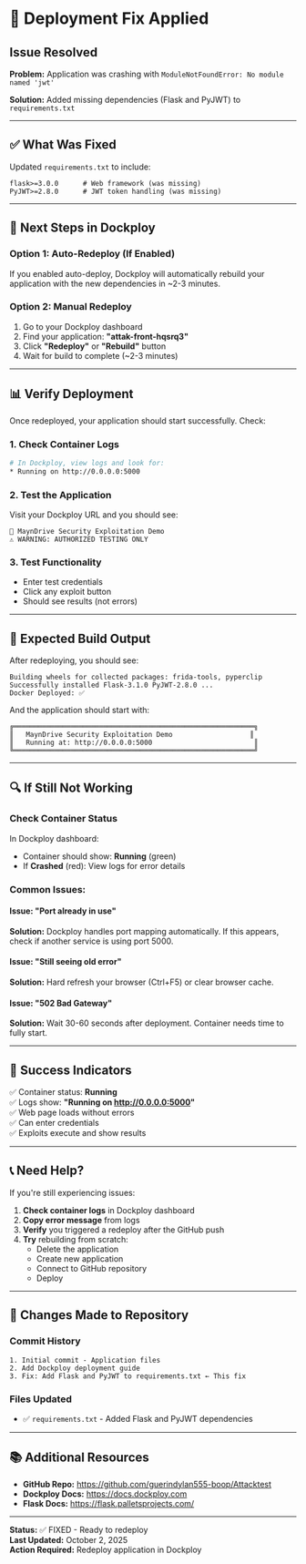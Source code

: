 # 🔧 Deployment Fix Applied

## Issue Resolved

**Problem:** Application was crashing with `ModuleNotFoundError: No module named 'jwt'`

**Solution:** Added missing dependencies (Flask and PyJWT) to `requirements.txt`

---

## ✅ What Was Fixed

Updated `requirements.txt` to include:
```
flask>=3.0.0      # Web framework (was missing)
PyJWT>=2.8.0      # JWT token handling (was missing)
```

---

## 🚀 Next Steps in Dockploy

### Option 1: Auto-Redeploy (If Enabled)
If you enabled auto-deploy, Dockploy will automatically rebuild your application with the new dependencies in ~2-3 minutes.

### Option 2: Manual Redeploy
1. Go to your Dockploy dashboard
2. Find your application: **"attak-front-hqsrq3"**
3. Click **"Redeploy"** or **"Rebuild"** button
4. Wait for build to complete (~2-3 minutes)

---

## 📊 Verify Deployment

Once redeployed, your application should start successfully. Check:

### 1. Check Container Logs
```bash
# In Dockploy, view logs and look for:
* Running on http://0.0.0.0:5000
```

### 2. Test the Application
Visit your Dockploy URL and you should see:
```
🚨 MaynDrive Security Exploitation Demo
⚠️ WARNING: AUTHORIZED TESTING ONLY
```

### 3. Test Functionality
- Enter test credentials
- Click any exploit button
- Should see results (not errors)

---

## 🎯 Expected Build Output

After redeploying, you should see:
```
Building wheels for collected packages: frida-tools, pyperclip
Successfully installed Flask-3.1.0 PyJWT-2.8.0 ...
Docker Deployed: ✅
```

And the application should start with:
```
╔═══════════════════════════════════════════════════════════╗
║   MaynDrive Security Exploitation Demo                   ║
║   Running at: http://0.0.0.0:5000                         ║
╚═══════════════════════════════════════════════════════════╝
```

---

## 🔍 If Still Not Working

### Check Container Status
In Dockploy dashboard:
- Container should show: **Running** (green)
- If **Crashed** (red): View logs for error details

### Common Issues:

#### Issue: "Port already in use"
**Solution:** Dockploy handles port mapping automatically. If this appears, check if another service is using port 5000.

#### Issue: "Still seeing old error"
**Solution:** Hard refresh your browser (Ctrl+F5) or clear browser cache.

#### Issue: "502 Bad Gateway"
**Solution:** Wait 30-60 seconds after deployment. Container needs time to fully start.

---

## 🎉 Success Indicators

✅ Container status: **Running**  
✅ Logs show: **"Running on http://0.0.0.0:5000"**  
✅ Web page loads without errors  
✅ Can enter credentials  
✅ Exploits execute and show results  

---

## 📞 Need Help?

If you're still experiencing issues:

1. **Check container logs** in Dockploy dashboard
2. **Copy error message** from logs
3. **Verify** you triggered a redeploy after the GitHub push
4. **Try** rebuilding from scratch:
   - Delete the application
   - Create new application
   - Connect to GitHub repository
   - Deploy

---

## 🔄 Changes Made to Repository

### Commit History
```
1. Initial commit - Application files
2. Add Dockploy deployment guide
3. Fix: Add Flask and PyJWT to requirements.txt ← This fix
```

### Files Updated
- ✅ `requirements.txt` - Added Flask and PyJWT dependencies

---

## 📚 Additional Resources

- **GitHub Repo:** https://github.com/guerindylan555-boop/Attacktest
- **Dockploy Docs:** https://docs.dockploy.com
- **Flask Docs:** https://flask.palletsprojects.com/

---

**Status:** ✅ FIXED - Ready to redeploy  
**Last Updated:** October 2, 2025  
**Action Required:** Redeploy application in Dockploy

